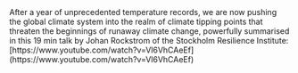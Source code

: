 <html>
<body>
After a year of unprecedented temperature records, we are now pushing the global climate system into the realm of climate tipping points that threaten the beginnings of runaway climate change, powerfully summarised in this 19 min talk by Johan Rockstrom of the Stockholm Resilience Institute: [https://www.youtube.com/watch?v=Vl6VhCAeEf](https://www.youtube.com/watch?v=Vl6VhCAeEf)
</body>
</html>